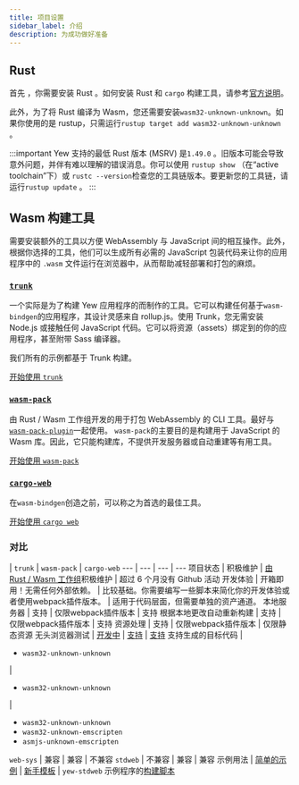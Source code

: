 ```yaml
---
title: 项目设置
sidebar_label: 介绍
description: 为成功做好准备
---
```


## Rust

首先 ，你需要安装 Rust 。如何安装 Rust 和 `cargo` 构建工具，请参考[官方说明](https://www.rust-lang.org/tools/install)。

此外，为了将 Rust 编译为 Wasm，您还需要安装`wasm32-unknown-unknown`。如果你使用的是 rustup，只需运行`rustup target add wasm32-unknown-unknown` 。

:::important
Yew 支持的最低 Rust 版本 (MSRV) 是`1.49.0` 。旧版本可能会导致意外问题，并伴有难以理解的错误消息。你可以使用 `rustup show` （在“active toolchain”下）或 `rustc --version`检查您的工具链版本。要更新您的工具链，请运行`rustup update` 。
:::

## **Wasm 构建工具**

需要安装额外的工具以方便 WebAssembly 与 JavaScript 间的相互操作。此外，根据你选择的工具，他们可以生成所有必需的 JavaScript 包装代码来让你的应用程序中的 `.wasm` 文件运行在浏览器中，从而帮助减轻部署和打包的麻烦。

### [**`trunk`**](https://github.com/thedodd/trunk/)

一个实际是为了构建 Yew 应用程序的而制作的工具。它可以构建任何基于`wasm-bindgen`的应用程序，其设计灵感来自 rollup.js。使用 Trunk，您无需安装 Node.js 或接触任何 JavaScript 代码。它可以将资源（assets）绑定到的你的应用程序，甚至附带 Sass 编译器。

我们所有的示例都基于 Trunk 构建。

[开始使用 `trunk`](project-setup/using-trunk.md)

### [**`wasm-pack`**](https://rustwasm.github.io/docs/wasm-pack/)

由 Rust / Wasm 工作组开发的用于打包 WebAssembly 的 CLI 工具。最好与[`wasm-pack-plugin`](https://github.com/wasm-tool/wasm-pack-plugin)一起使用。 `wasm-pack`的主要目的是构建用于 JavaScript 的 Wasm 库。因此，它只能构建库，不提供开发服务器或自动重建等有用工具。

[开始使用 `wasm-pack`](project-setup/using-wasm-pack.md)

### [**`cargo-web`**](https://github.com/koute/cargo-web)

在`wasm-bindgen`创造之前，可以称之为首选的最佳工具。

[开始使用 `cargo web`](project-setup/using-cargo-web.md)

### 对比

 | `trunk` | `wasm-pack` | `cargo-web`
--- | --- | --- | ---
项目状态 | 积极维护 | [由 Rust / Wasm 工作组](https://rustwasm.github.io)积极维护 | 超过 6 个月没有 Github 活动
开发体验 | 开箱即用！无需任何外部依赖。 | 比较基础。你需要编写一些脚本来简化你的开发体验或者使用webpack插件版本。 | 适用于代码层面，但需要单独的资产通道。
本地服务器 | 支持 | 仅限webpack插件版本 | 支持
根据本地更改自动重新构建 | 支持 | 仅限webpack插件版本 | 支持
资源处理 | 支持 | 仅限webpack插件版本 | 仅限静态资源
无头浏览器测试 | [开发中](https://github.com/thedodd/trunk/issues/20) | [支持](https://rustwasm.github.io/wasm-pack/book/commands/test.html) | [支持](https://github.com/koute/cargo-web#features)
支持生成的目标代码 | <ul><li><code>wasm32-unknown-unknown</code></li></ul> | <ul><li><code>wasm32-unknown-unknown</code></li></ul> | <ul> <li><code>wasm32-unknown-unknown</code></li> <li><code>wasm32-unknown-emscripten</code></li> <li><code>asmjs-unknown-emscripten</code></li> </ul>
`web-sys` | 兼容 | 兼容 | 不兼容
`stdweb` | 不兼容 | 兼容 | 兼容
示例用法 | <a href="https://github.com/yewstack/yew-wasm-pack-minimal">简单的示例</a> | [新手模板](https://github.com/yewstack/yew-wasm-pack-minimal) | `yew-stdweb` 示例程序的[构建脚本](https://www.github.com/yewstack/yew/tree/master/packages/yew-stdweb/examples)
